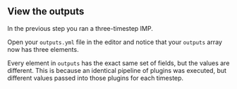 ## View the outputs

In the previous step you ran a three-timestep IMP.

Open your `outputs.yml` file in the editor and notice that your `outputs` array now has three elements. 

Every element in `outputs` has the exact same set of fields, but the values are different. This is because an identical pipeline of plugins was executed, but different values passed into those plugins for each timestep.

